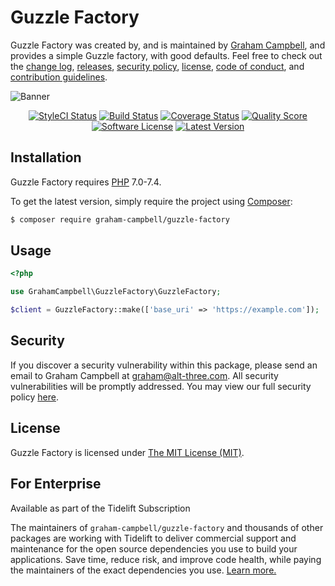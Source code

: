 Guzzle Factory
==============

Guzzle Factory was created by, and is maintained by [Graham Campbell](https://github.com/GrahamCampbell), and provides a simple Guzzle factory, with good defaults. Feel free to check out the [change log](CHANGELOG.md), [releases](https://github.com/GrahamCampbell/Guzzle-Factory/releases), [security policy](https://github.com/GrahamCampbell/Guzzle-Factory/security/policy), [license](LICENSE), [code of conduct](.github/CODE_OF_CONDUCT.md), and [contribution guidelines](.github/CONTRIBUTING.md).

![Banner](https://user-images.githubusercontent.com/2829600/71477092-0f3c7780-27e0-11ea-95cb-22c5ff39ab29.png)

<p align="center">
<a href="https://github.styleci.io/repos/88412277"><img src="https://github.styleci.io/repos/88412277/shield" alt="StyleCI Status"></img></a>
<a href="https://github.com/GrahamCampbell/Guzzle-Factory/actions?query=workflow%3ATests"><img src="https://img.shields.io/github/workflow/status/GrahamCampbell/Guzzle-Factory/Tests?style=flat-square" alt="Build Status"></img></a>
<a href="https://scrutinizer-ci.com/g/GrahamCampbell/Guzzle-Factory/code-structure"><img src="https://img.shields.io/scrutinizer/coverage/g/GrahamCampbell/Guzzle-Factory?style=flat-square" alt="Coverage Status"></img></a>
<a href="https://scrutinizer-ci.com/g/GrahamCampbell/Guzzle-Factory"><img src="https://img.shields.io/scrutinizer/g/GrahamCampbell/Guzzle-Factory?style=flat-square" alt="Quality Score"></img></a>
<a href="LICENSE"><img src="https://img.shields.io/badge/license-MIT-brightgreen?style=flat-square" alt="Software License"></img></a>
<a href="https://github.com/GrahamCampbell/Guzzle-Factory/releases"><img src="https://img.shields.io/github/release/GrahamCampbell/Guzzle-Factory?style=flat-square" alt="Latest Version"></img></a>
</p>


## Installation

Guzzle Factory requires [PHP](https://php.net) 7.0-7.4.

To get the latest version, simply require the project using [Composer](https://getcomposer.org):

```bash
$ composer require graham-campbell/guzzle-factory
```


## Usage

```php
<?php

use GrahamCampbell\GuzzleFactory\GuzzleFactory;

$client = GuzzleFactory::make(['base_uri' => 'https://example.com']);
```


## Security

If you discover a security vulnerability within this package, please send an email to Graham Campbell at graham@alt-three.com. All security vulnerabilities will be promptly addressed. You may view our full security policy [here](https://github.com/GrahamCampbell/Guzzle-Factory/security/policy).


## License

Guzzle Factory is licensed under [The MIT License (MIT)](LICENSE).


## For Enterprise

Available as part of the Tidelift Subscription

The maintainers of `graham-campbell/guzzle-factory` and thousands of other packages are working with Tidelift to deliver commercial support and maintenance for the open source dependencies you use to build your applications. Save time, reduce risk, and improve code health, while paying the maintainers of the exact dependencies you use. [Learn more.](https://tidelift.com/subscription/pkg/packagist-graham-campbell-guzzle-factory?utm_source=packagist-graham-campbell-guzzle-factory&utm_medium=referral&utm_campaign=enterprise&utm_term=repo)
